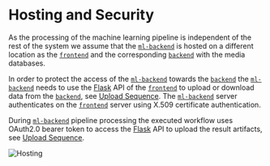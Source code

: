 # Hosting and Security

As the processing of the machine learning pipeline is independent of the rest of the system we assume that
the [`ml-backend`](./ml-backend/) is hosted on a different location as the [`frontend`](./frontend/) and
the corresponding [`backend`](./backend/) with the media databases.

In order to protect the access of the [`ml-backend`](./ml-backend/) towards the [`backend`](./backend/) the
[`ml-backend`](./ml-backend/) needs to use the [Flask](https://palletsprojects.com/p/flask/) API of the
[`frontend`](./frontend/) to upload or download data from the [`backend`](./backend/),
see [Upload Sequence](SEQUENCES.md#upload).
The [`ml-backend`](./ml-backend/) server authenticates on the
[`frontend`](./frontend/) server using X.509 certificate authentication.

During [`ml-backend`](./ml-backend/) pipeline processing the executed workflow uses OAuth2.0 bearer token to
access the [Flask](https://palletsprojects.com/p/flask/) API to upload the result artifacts,
see [Upload Sequence](SEQUENCES.md#upload).

![Hosting](./docs/images/hosting-dmz.png "Hosting")
